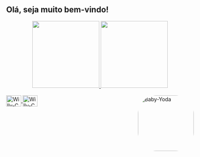 ## Olá, seja muito bem-vindo!
<div align="center">
  <a href="https://github.com/rafaballerini">
  <img height="180em" src="https://github-readme-stats.vercel.app/api?username=GutscheWilly&show_icons=true&theme=merko&include_all_commits=true&count_private=true"/>
  <img height="180em" src="https://github-readme-stats.vercel.app/api/top-langs/?username=GutscheWilly&layout=compact&langs_count=7&theme=merko"/>
</div>
<div style="display: inline_block"><br>
  <img align="center" alt="Willy-C" height="30" width="40" src="https://cdn.jsdelivr.net/gh/devicons/devicon/icons/c/c-original.svg">
  <img align="center" alt="Willy-C" height="30" width="40" src="https://cdn.jsdelivr.net/gh/devicons/devicon/icons/java/java-original.svg">
  <img align="right" alt="Baby-Yoda" height="150" style="border-radius:50px;" src="http://www.rw-designer.com/icon-image/18638-256x256x32.png">
</div>
